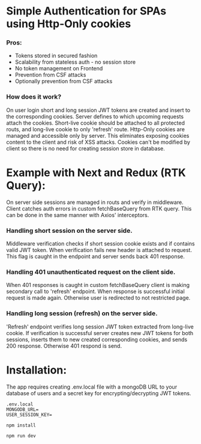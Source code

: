 # Simple Authentication for SPAs using Http-Only cookies

### Pros:

- Tokens stored in secured fashion
- Scalability from stateless auth - no session store
- No token management on Frontend
- Prevention from CSF attacks
- Optionally prevention from CSF attacks

### How does it work?

On user login short and long session JWT tokens are created and insert
to the corresponding cookies. Server defines to which upcoming requests
attach the cookies. Short-live cookie should be attached to all
protected routs, and long-live cookie to only 'refresh' route.
Http-Only cookies are managed and accessible only by server. This
eliminates exposing cookies content to the client and risk of XSS
attacks. Cookies can't be modified by client so there is no need for
creating session store in database.

# Example with Next and Redux (RTK Query):

On server side sessions are managed in routs and verify in middleware. Client catches auth errors in custom fetchBaseQuery from RTK query. This can be done in the same manner with Axios' interceptors.

### Handling short session on the server side.

Middleware verification checks if short session cookie exists and if contains valid JWT token. When verification fails new header is attached to request. This flag is caught in the endpoint and server sends back 401 response.

### Handling 401 unauthenticated request on the client side.

When 401 responses is caught in custom fetchBaseQuery client is making secondary call to 'refresh' endpoint. When response is successful initial request is made again. Otherwise user is redirected to not restricted page.

### Handling long session (refresh) on the server side.

'Refresh' endpoint verifies long session JWT token extracted from long-live cookie. If verification is successful server creates new JWT tokens for both sessions, inserts them to new created corresponding cookies, and sends 200 response. Otherwise 401 respond is send.

# Installation:

The app requires creating .env.local file with a mongoDB URL to your database of users and a secret key for encrypting/decrypting JWT tokens.

```
.env.local
MONGODB_URL=
USER_SESSION_KEY=
```

```bash
npm install
```

```bash
npm run dev
```
